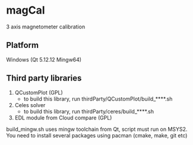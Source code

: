 # magCal

3 axis magnetometer calibration

## Platform
Windows (Qt 5.12.12 Mingw64)

## Third party libraries
1. QCustomPlot (GPL)
    - to build this library, run thirdParty/QCustomPlot/build_****.sh
2. Celes solver
    - to build this library, run thirdParty/ceres/build_****.sh
3. EDL module from Cloud compare (GPL)

build_mingw.sh uses mingw toolchain from Qt, script must run on MSYS2.
You need to install several packages using pacman (cmake, make, git etc)

